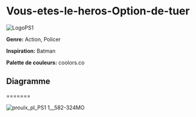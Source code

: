# Vous-etes-le-heros-Option-de-tuer


![LogoPS1](https://user-images.githubusercontent.com/24527925/191096046-1ae8bf40-41a3-46a9-b153-b7c73c97209b.png)


**Genre:** Action, Policer

**Inspiration:** Batman

**Palette de couleurs:** coolors.co

## Diagramme

=======

![proulx_pl_PS1 1__582-324MO](https://user-images.githubusercontent.com/24527925/191032490-27ebe0e8-b6c3-4bdd-b24a-715eb5f2cdd4.png)
